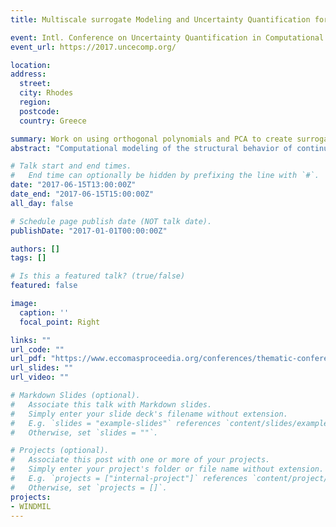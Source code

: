 ```yaml
---
title: Multiscale surrogate Modeling and Uncertainty Quantification for Periodic Composite Structures 

event: Intl. Conference on Uncertainty Quantification in Computational Sciences and Engineering
event_url: https://2017.uncecomp.org/

location: 
address:
  street: 
  city: Rhodes
  region: 
  postcode: 
  country: Greece

summary: Work on using orthogonal polynomials and PCA to create surrogate models for mechanical properties of composites.
abstract: "Computational modeling of the structural behavior of continuous fiber composite materials often takes into account the periodicity of the underlying micro-structure. A well established method dealing with the structural behavior of periodic micro-structures is the so- called Asymptotic Expansion Homogenization (AEH). By considering a periodic perturbation of the material displacement, scale bridging functions, also referred to as elastic correctors, can be derived in order to connect the strains at the level of the macro-structure with micro- structural strains. For complicated inhomogeneous micro-structures, the derivation of such functions is usually performed by the numerical solution of a PDE problem - typically with the Finite Element Method. Moreover, when dealing with uncertain micro-structural geometry and material parameters, there is considerable uncertainty introduced in the actual stresses experienced by the materials. Due to the high computational cost of computing the elastic correctors, the choice of a pure Monte-Carlo approach for dealing with the inevitable material and geometric uncertainties is clearly computationally intractable. This problem is even more pronounced when the effect of damage in the micro-scale is considered, where re-evaluation of the micro-structural representative volume element is necessary for every occurring damage. The novelty in this paper is that a non-intrusive surrogate modeling approach is employed with the purpose of directly bridging the macro-scale behavior of the structure with the material behavior in the micro-scale, therefore reducing the number of costly evaluations of corrector functions, allowing for future developments on the incorporation of fatigue or static damage in the analysis of composite structural components."

# Talk start and end times.
#   End time can optionally be hidden by prefixing the line with `#`.
date: "2017-06-15T13:00:00Z"
date_end: "2017-06-15T15:00:00Z"
all_day: false

# Schedule page publish date (NOT talk date).
publishDate: "2017-01-01T00:00:00Z"

authors: []
tags: []

# Is this a featured talk? (true/false)
featured: false

image:
  caption: ''
  focal_point: Right

links: ""
url_code: ""
url_pdf: "https://www.eccomasproceedia.org/conferences/thematic-conferences/uncecomp-2017/5379"
url_slides: ""
url_video: ""

# Markdown Slides (optional).
#   Associate this talk with Markdown slides.
#   Simply enter your slide deck's filename without extension.
#   E.g. `slides = "example-slides"` references `content/slides/example-slides.md`.
#   Otherwise, set `slides = ""`.

# Projects (optional).
#   Associate this post with one or more of your projects.
#   Simply enter your project's folder or file name without extension.
#   E.g. `projects = ["internal-project"]` references `content/project/deep-learning/index.md`.
#   Otherwise, set `projects = []`.
projects:
- WINDMIL
---
```


